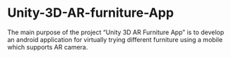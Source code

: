 # Unity-3D-AR-furniture-App
The main purpose of the project “Unity 3D AR Furniture App” is to develop an android application for virtually trying different furniture using a mobile which supports AR camera.
